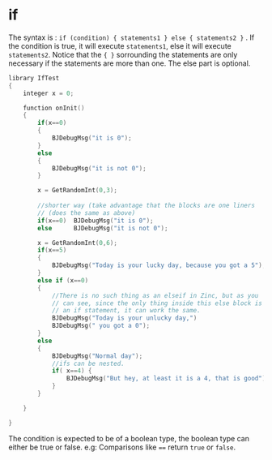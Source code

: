 # if

The syntax is : `if (condition) { statements1 } else { statements2 }` . If the condition is true, it will execute
`statements1`, else it will execute `statements2`. Notice that the `{ }` sorrounding the statements are only necessary
if the
statements are more than one. The else part is optional.

```C++
library IfTest
{
    integer x = 0;

    function onInit()
    {
        if(x==0)
        {
            BJDebugMsg("it is 0");
        }
        else
        {
            BJDebugMsg("it is not 0");
        }

        x = GetRandomInt(0,3);
        
        //shorter way (take advantage that the blocks are one liners
        // (does the same as above)
        if(x==0)  BJDebugMsg("it is 0");
        else      BJDebugMsg("it is not 0");

        x = GetRandomInt(0,6);
        if(x==5)
        {
            BJDebugMsg("Today is your lucky day, because you got a 5");
        }
        else if (x==0)
        {
            //There is no such thing as an elseif in Zinc, but as you
            // can see, since the only thing inside this else block is
            // an if statement, it can work the same.
            BJDebugMsg("Today is your unlucky day,")
            BJDebugMsg(" you got a 0");
        }
        else
        {
            BJDebugMsg("Normal day");
            //ifs can be nested.
            if( x==4) {
                BJDebugMsg("But hey, at least it is a 4, that is good");
            }
        }

    }

}
```

The condition is expected to be of a boolean type, the boolean type can either be true or false. e.g: Comparisons like
`==` return `true` or `false`.